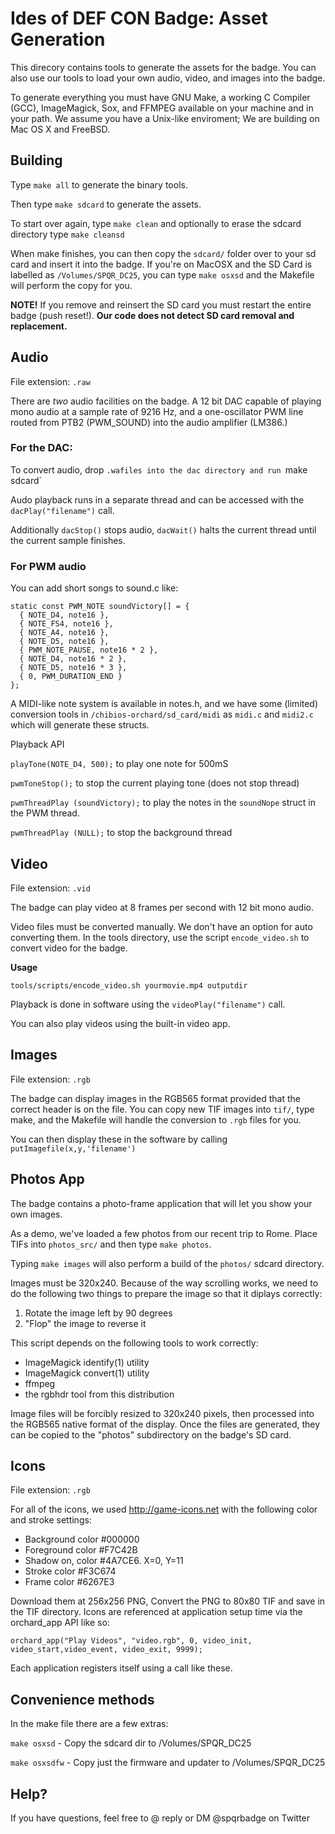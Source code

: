 # Ides of DEF CON Badge: Asset Generation

This direcory contains tools to generate the assets for the badge. You can also use our tools to load your own audio, video, and images into the badge. 

To generate everything you must have GNU Make, a working C Compiler (GCC), ImageMagick, Sox, and FFMPEG available on your machine and in your path. We assume you have a Unix-like enviroment; We are building on Mac OS X and FreeBSD. 

## Building

Type `make all` to generate the binary tools.

Then type `make sdcard` to generate the assets.

To start over again, type `make clean` and optionally to erase the sdcard directory type `make cleansd`

When make finishes, you can then copy the `sdcard/` folder over to your sd card and insert it into the badge.
If you're on MacOSX and the SD Card is labelled as `/Volumes/SPQR_DC25`, you can type `make osxsd` and the Makefile will perform the copy for you. 

**NOTE!** If you remove and reinsert the SD card you must restart the entire badge (push reset!). **Our code does not detect SD card removal and replacement.**

## Audio

File extension: `.raw`

There are *two* audio facilities on the badge. A 12 bit DAC capable of playing mono audio at a sample rate of 9216 Hz, and a one-oscillator PWM line routed from PTB2 (PWM_SOUND) into the audio amplifier (LM386.) 

### For the DAC:

To convert audio, drop `.wafiles into the dac directory and run `make sdcard`

Audo playback runs in a separate thread and can be accessed with the `dacPlay("filename")` call. 

Additionally `dacStop()` stops audio, `dacWait()` halts the current thread until the current sample finishes. 

### For PWM audio

You can add short songs to sound.c like:

```
static const PWM_NOTE soundVictory[] = {
  { NOTE_D4, note16 },
  { NOTE_FS4, note16 },
  { NOTE_A4, note16 },
  { NOTE_D5, note16 },
  { PWM_NOTE_PAUSE, note16 * 2 },
  { NOTE_D4, note16 * 2 },
  { NOTE_D5, note16 * 3 },
  { 0, PWM_DURATION_END }
};
```

A MIDI-like note system is available in notes.h, and we have some (limited) conversion tools in `/chibios-orchard/sd_card/midi` as `midi.c` and `midi2.c` which will generate these structs.

Playback API

`playTone(NOTE_D4, 500);` to play one note for 500mS

`pwmToneStop();` to stop the current playing tone (does not stop thread)

`pwmThreadPlay (soundVictory);` to play the notes in the `soundNope` struct in the PWM thread.

`pwmThreadPlay (NULL);` to stop the background thread


## Video

File extension: `.vid`

The badge can play video at 8 frames per second with 12 bit mono audio. 

Video files must be converted manually. We don't have an option for auto converting them. In the tools directory, use the script `encode_video.sh` to convert video for the badge.

**Usage**

`tools/scripts/encode_video.sh yourmovie.mp4 outputdir`

Playback is done in software using the `videoPlay("filename")` call.

You can also play videos using the built-in video app.


## Images

File extension: `.rgb`

The badge can display images in the RGB565 format provided that the correct header is on the file. You can copy new TIF images into `tif/`, type make, and the Makefile will handle the conversion to `.rgb` files for you. 

You can then display these in the software by calling `putImagefile(x,y,'filename')`

## Photos App

The badge contains a photo-frame application that will let you show your own images. 

As a demo, we've loaded a few photos from our recent trip to Rome. Place TIFs into `photos_src/` and then type `make photos`.

Typing `make images` will also perform a build of the `photos/` sdcard directory.

Images must be 320x240. Because of the way scrolling works, we need to do the following two things to prepare the image so that it diplays correctly:

1) Rotate the image left by 90 degrees
2) "Flop" the image to reverse it

This script depends on the following tools to work correctly:
- ImageMagick identify(1) utility
- ImageMagick convert(1) utility
- ffmpeg
- the rgbhdr tool from this distribution

Image files will be forcibly resized to 320x240 pixels, then processed
into the RGB565 native format of the display. Once the files are generated,
they can be copied to the "photos" subdirectory on the badge's SD card.


## Icons

File extension: `.rgb`

For all of the icons, we used <http://game-icons.net> with the following color and stroke settings:

* Background color #000000
* Foreground color #F7C42B
* Shadow on, color #4A7CE6. X=0, Y=11
* Stroke color #F3C674
* Frame color #6267E3

Download them at 256x256 PNG, Convert the PNG to 80x80 TIF and save in the TIF directory. Icons are referenced at application setup time via the orchard_app API like so:

``orchard_app("Play Videos", "video.rgb", 0, video_init, video_start,video_event, video_exit, 9999);``

Each application registers itself using a call like these.

## Convenience methods

In the make file there are a few extras: 

`make osxsd` - Copy the sdcard dir to /Volumes/SPQR_DC25<br/>

`make osxsdfw` - Copy just the firmware and updater to /Volumes/SPQR_DC25

## Help?

If you have questions, feel free to @ reply or DM @spqrbadge on Twitter


